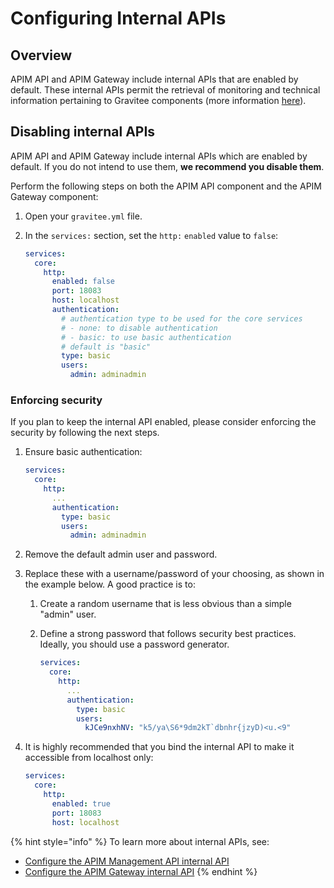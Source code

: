 # Configuring Internal APIs

## Overview

APIM API and APIM Gateway include internal APIs that are enabled by default. These internal APIs permit the retrieval of monitoring and technical information pertaining to Gravitee components (more information [here](https://documentation.gravitee.io/apim/getting-started/configuration/configure-apim-management-api/internal-api-1)).

## Disabling internal APIs

APIM API and APIM Gateway include internal APIs which are enabled by default. If you do not intend to use them, **we recommend you disable them**.

Perform the following steps on both the APIM API component and the APIM Gateway component:

1. Open your `gravitee.yml` file.
2.  In the `services:` section, set the `http:` `enabled` value to `false`:

    ```yaml
    services:
      core:
        http:
          enabled: false
          port: 18083
          host: localhost
          authentication:
            # authentication type to be used for the core services
            # - none: to disable authentication
            # - basic: to use basic authentication
            # default is "basic"
            type: basic
            users:
              admin: adminadmin
    ```

### Enforcing security

If you plan to keep the internal API enabled, please consider enforcing the security by following the next steps.

1.  Ensure basic authentication:

    ```yaml
    services:
      core:
        http:
          ...
          authentication:
            type: basic
            users:
              admin: adminadmin
    ```
2. Remove the default admin user and password.
3. Replace these with a username/password of your choosing, as shown in the example below. A good practice is to:
   1. Create a random username that is less obvious than a simple "admin" user.
   2.  Define a strong password that follows security best practices. Ideally, you should use a password generator.

       ```yaml
       services:
         core:
           http:
             ...
             authentication:
               type: basic
               users:
                 kJCe9nxhNV: "k5/ya\S6*9dm2kT`dbnhr{jzyD)<u.<9"
       ```
4.  It is highly recommended that you bind the internal API to make it accessible from localhost only:

    ```yaml
    services:
      core:
        http:
          enabled: true
          port: 18083
          host: localhost
    ```

{% hint style="info" %}
To learn more about internal APIs, see:

* [Configure the APIM Management API internal API](../using-the-gravitee-api-management-components/apim-management-api/internal-api.md)
* [Configure the APIM Gateway internal API](../using-the-gravitee-api-management-components/apim-gateway/internal-api.md)
{% endhint %}
